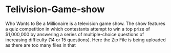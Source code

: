 # Telivision-Game-show
Who Wants to Be a Millionaire is a television game show. The show features a quiz competition in which contestants attempt to win a top prize of $1,000,000 by answering a series of multiple-choice questions of increasing difficulty (14 or 15 questions).
Here the Zip File is being uploaded as there are too many files in that 
